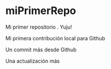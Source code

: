 # miPrimerRepo

Mi primer repositorio . Yuju!

Mi primera contribución local para Github

Un commit más desde Github

Una actualización más 
